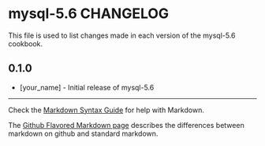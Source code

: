mysql-5.6 CHANGELOG
===================

This file is used to list changes made in each version of the mysql-5.6 cookbook.

0.1.0
-----
- [your_name] - Initial release of mysql-5.6

- - -
Check the [Markdown Syntax Guide](http://daringfireball.net/projects/markdown/syntax) for help with Markdown.

The [Github Flavored Markdown page](http://github.github.com/github-flavored-markdown/) describes the differences between markdown on github and standard markdown.
